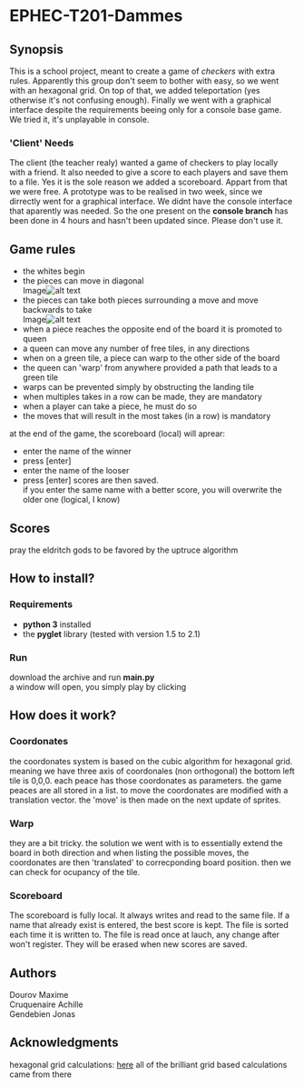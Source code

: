 # EPHEC-T201-Dammes

## Synopsis
This is a school project, meant to create a game of *checkers* with extra rules. Apparently this group don't seem to bother with easy, so we went with an hexagonal grid. On top of that, we added teleportation (yes otherwise it's not confusing enough). Finally we went with a graphical interface despite the requirements beeing only for a console base game. We tried it, it's unplayable in console.

### 'Client' Needs
The client (the teacher realy) wanted a game of checkers to play locally with a friend. It also needed to give a score to each players and save them to a file. Yes it is the sole reason we added a scoreboard. Appart from that we were free.
A prototype was to be realised in two week, since we dirrectly went for a graphical interface. We didnt have the console interface that aparently was needed. So the one present on the **console branch** has been done in 4 hours and hasn't been updated since. Please don't use it.

## Game rules
- the whites begin
- the pieces can move in diagonal  
Image![alt text](https://cdn.discordapp.com/attachments/1031895995648323606/1042461142343225404/mvt.png)  
- the pieces can take both pieces surrounding a move and move backwards to take  
Image![alt text](https://cdn.discordapp.com/attachments/1031895995648323606/1042461142649417738/prise.png)  
- when a piece reaches the opposite end of the board it is promoted to queen
- a queen can move any number of free tiles, in any directions
- when on a green tile, a piece can warp to the other side of the board
- the queen can 'warp' from anywhere provided a path that leads to a green tile
- warps can be prevented simply by obstructing the landing tile
- when multiples takes in a row can be made, they are mandatory
- when a player can take a piece, he must do so
- the moves that will result in the most takes (in a row) is mandatory

at the end of the game, the scoreboard (local) will aprear:
- enter the name of the winner
- press [enter]
- enter the name of the looser
- press [enter]
scores are then saved.  
if you enter the same name with a better score, you will overwrite the older one (logical, I know)

## Scores
pray the eldritch gods to be favored by the uptruce algorithm

## How to install?
### Requirements
- **python 3** installed
- the **pyglet** library (tested with version 1.5 to 2.1)

### Run
download the archive and run **main.py**   
a window will open, you simply play by clicking

## How does it work?
### Coordonates
the coordonates system is based on the cubic algorithm for hexagonal grid. meaning we have three axis of coordonales (non orthogonal) the bottom left tile is 0,0,0. each peace has those coordonates as parameters. the game peaces are all stored in a list. to move the coordonates are modified with a translation vector. the 'move' is then made on the next update of sprites.

### Warp
they are a bit tricky. the solution we went with is to essentially extend the board in both direction and when listing the possible moves, the coordonates are then 'translated' to correcponding board position. then we can check for ocupancy of the tile. 


### Scoreboard
The scoreboard is fully local. It always writes and read to the same file. If a name that already exist is entered, the best score is kept. The file is sorted each time it is written to. The file is read once at lauch, any change after won't register. They will be erased when new scores are saved.

## Authors
Dourov Maxime   
Cruquenaire Achille   
Gendebien Jonas

## Acknowledgments

hexagonal grid calculations: [here](https://www.redblobgames.com/grids/hexagons/)
all of the brilliant grid based calculations came from there
